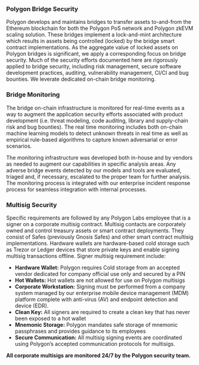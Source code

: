 ### Polygon Bridge Security

Polygon develops and maintains bridges to transfer assets to-and-from the Ethereum blockchain for both the Polygon PoS network and Polygon zkEVM scaling solution. These bridges implement a lock-and-mint architecture which results in assets being controlled (locked) by the bridge smart contract implementations. As the aggregate value of locked assets on Polygon bridges is significant, we apply a corresponding focus on bridge security. Much of the security efforts documented here are rigorously applied to bridge security, including risk management, secure software development practices, auditing, vulnerability management, CI/CI and bug bounties. We leverate dedicated on-chain bridge monitoring.

### Bridge Monitoring

The bridge on-chain infrastructure is monitored for real-time events as a way to augment the application security efforts associated with product development (i.e. threat modeling, code auditing, library and supply-chain risk and bug bounties). The real time monitoring includes both on-chain machine learning models to detect unknown threats in real time as well as empirical rule-based algorithms to capture known adversarial or error scenarios. 

The monitoring infrastructure was developed both in-house and by vendors as needed to augment our capabilities in specific analysis areas. Any adverse bridge events detected by our models and tools are evaluated, triaged and, if necessary, escalated to the proper team for further analysis. The monitoring process is integrated with our enterprise incident response process for seamless integration with internal processes.

### Multisig Security

Specific requirements are followed by any Polygon Labs employee that is a signer on a corporate multisig contract. Multisig contacts are corporately owned  and control treasury assets or smart contract deployments. They consist of Safes (previously Gnosis Safes) and other smart contract multisig implementations. Hardware wallets are hardware-based cold storage such as Trezor or Ledger devices that store private keys and enable signing multisig transactions offline. Signer multisig requirement include:

- **Hardware Wallet:** Polygon requires Cold storage from an accepted vendor dedicated for company official use only and secured by a PIN
- **Hot Wallets:** Hot wallets are not allowed for use on Polygon multisigs
- **Corporate Workstation:** Signing must be performed from a company system  managed by  our enterprise mobile device management (MDM) platform  complete with anti-virus (AV) and endpoint detection and device (EDR).
- **Clean Key:** All signers are required to create a clean key that has never been exposed to a hot wallet
- **Mnemonic Storage:** Polygon mandates safe storage of mnemonic passphrases and provides guidance to its employees
- **Secure Communication:** All multisig signing events are coordinated using Polygon’s accepted communication protocols for multisigs.

**All corporate multisigs are monitored 24/7 by the Polygon security team.**

